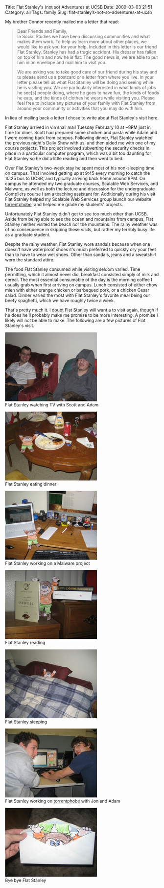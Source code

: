 Title: Flat Stanley's (not so) Adventures at UCSB
Date: 2009-03-03 21:51
Category: all
Tags: family
Slug: flat-stanley’s-not-so-adventures-at-ucsb

My brother Connor recently mailed me a letter that read:

> Dear Friends and Family,  
>  In Social Studies we have been discussing communities and what makes them
> work. To help us learn more about other places, we would like to ask you for
> your help. Included in this letter is our friend Flat Stanley. Stanley has
> had a tragic accident. His dresser has fallen on top of him and now he is
> flat. The good news is, we are able to put him in an envelope and mail him to
> visit you.
>
> We are asking you to take good care of our friend during his stay and to
> please send us a postcard or a letter from where you live. In your letter
> please tell us what Flat Stanley will be doing and seeing while he is
> visiting you. We are particularly interested in what kinds of jobs he see[s]
> people doing, where he goes to have fun, the kinds of foods he eats, and the
> kinds of clothes he wears while visiting you. Please feel free to include any
> pictures of your family with Flat Stanley from around your community or
> activities that you may do with him.

In lieu of mailing back a letter I chose to write about Flat Stanley's visit
here.

Flat Stanley arrived in via snail mail Tuesday February 10 at ~8PM just in time
for diner. Scott had prepared some chicken and pasta while Adam and I were
coming back from campus. Following dinner, Flat Stanley watched the previous
night's Daily Show with us, and then aided me with one of my course projects.
This project involved subverting the security checks in place in a particular
computer program, which was a bit too daunting for Flat Stanley so he did a
little reading and then went to bed.

Over Flat Stanley's two-week stay he spent most of his non-sleeping time on
campus. That involved getting up at 9:45 every morning to catch the 10:25 bus
to UCSB, and typically arriving back home around 8PM. On campus he attended my
two graduate courses, Scalable Web Services, and Malware, as well as both the
lecture and discussion for the undergraduate Compilers course I am a teaching
assistant for. Additionally during his visit Flat Stanley helped my Scalable
Web Services group launch our website [torrentphobe][], and helped me grade my
students' projects.

Unfortunately Flat Stanley didn't get to see too much other than UCSB. Aside
from being able to see the ocean and mountains from campus, Flat Stanley
neither visited the beach nor the mountains. The rainy weather was of no
consequence in skipping these visits, but rather my terribly busy life as a
graduate student.

Despite the rainy weather, Flat Stanley wore sandals because when one doesn't
have waterproof shoes it's much preferred to quickly dry your feet than to have
to wear wet shoes. Other than sandals, jeans and a sweatshirt were the standard
attire.

The food Flat Stanley consumed while visiting seldom varied. Time permitting,
which it almost never did, breakfast consisted simply of milk and cereal. The
most essential consumable of the day is the morning coffee I usually grab when
first arriving on campus. Lunch consisted of either chow mien with either
orange chicken or barbequed pork, or a chicken Cesar salad. Dinner varied the
most with Flat Stanley's favorite meal being our beefy spaghetti, which we have
roughly twice a week.

That's pretty much it. I doubt Flat Stanley will want a to visit again, though
if he does he'll probably make me promise to be more interesting. A promise I
likely will not be able to make. The following are a few pictures of Flat
Stanley's visit.

[![image][]](/images/2009/03/img_3816.jpg)  
Flat Stanley watching TV with Scott and Adam

[![image][1]](/images/2009/03/img_3818.jpg)  
Flat Stanley eating dinner

[![image][2]](/images/2009/03/img_3823.jpg)  
Flat Stanley working on a Malware project

[![image][3]](/images/2009/03/img_3824.jpg)  
Flat Stanley reading

[![image][4]](/images/2009/03/img_3826.jpg)  
Flat Stanley sleeping

[![image][5]](/images/2009/03/img_3829.jpg)  
Flat Stanley working on [torrentphobe][] with Jon and Adam

[![image][6]](/images/2009/03/img_3832.jpg)  
Bye bye Flat Stanley

  [torrentphobe]: http://torrentpho.be
  [image]: /images/2009/03/img_3816-300x225.jpg "stanley_tv"
  [1]: /images/2009/03/img_3818-300x225.jpg "stanley_dinner"
  [2]: /images/2009/03/img_3823-300x225.jpg "stanley_programming"
  [3]: /images/2009/03/img_3824-300x225.jpg "stanley_reading"
  [4]: /images/2009/03/img_3826-300x225.jpg "stanley_sleeping"
  [5]: /images/2009/03/img_3829-300x225.jpg "stanley_torrentphobe"
  [6]: /images/2009/03/img_3832-300x225.jpg "stanley_envelope"
